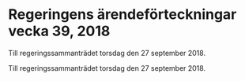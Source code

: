# Regeringens ärendeförteckningar vecka 39, 2018

Till regeringssammanträdet torsdag den 27 september 2018.

Till regeringssammanträdet torsdag den 27 september 2018.
